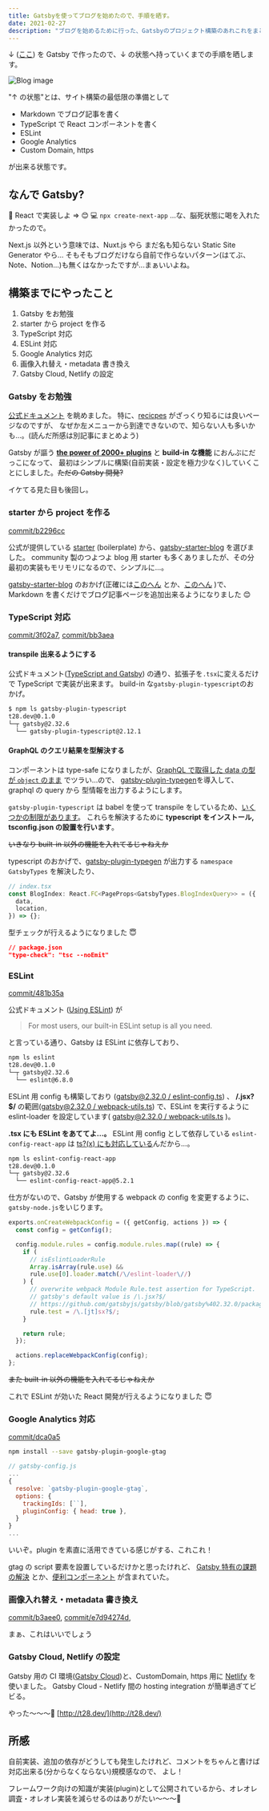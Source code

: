 ```yaml
---
title: Gatsbyを使ってブログを始めたので、手順を晒す。
date: 2021-02-27
description: "ブログを始めるために行った、Gatsbyのプロジェクト構築のあれこれをまとめました。"
---
```


↓ ([ここ](/)) を Gatsby で作ったので、↓ の状態へ持っていくまでの手順を晒します。

![Blog image](../assets/docs/blog/start-blog-with-gatsby/blog-image.jpg)

"↑ の状態"とは、サイト構築の最低限の準備として

- Markdown でブログ記事を書く
- TypeScript で React コンポーネントを書く
- ESLint
- Google Analytics
- Custom Domain, https

が出来る状態です。

## なんで Gatsby?

🤔 React で実装しよ => 😊 💻 `npx create-next-app` ...な、脳死状態に喝を入れたかったので。

Next.js 以外という意味では、Nuxt.js やら まだ名も知らない Static Site Generator やら...
そもそもブログだけなら自前で作らないパターン(はてぶ、Note、Notion...)も無くはなかったですが...まぁいいよね。

## 構築までにやったこと

1. Gatsby をお勉強
1. starter から project を作る
1. TypeScript 対応
1. ESLint 対応
1. Google Analytics 対応
1. 画像入れ替え・metadata 書き換え
1. Gatsby Cloud, Netlify の設定

### Gatsby をお勉強

[公式ドキュメント](https://www.gatsbyjs.com/docs/) を眺めました。
特に、[recicpes](https://www.gatsbyjs.com/docs/recipes/) がざっくり知るには良いページなのですが、
なぜか左メニューから到達できないので、知らない人も多いかも...。(読んだ所感は別記事にまとめよう)

Gatsby が謳う **[the power of 2000+ plugins](https://www.gatsbyjs.com)** と **build-in な機能** におんぶにだっこになって、
最初はシンプルに構築(自前実装・設定を極力少なく)していくことにしました。~~ただの Gatsby 開発?~~

イケてる見た目も後回し。

### starter から project を作る

[commit/b2296cc](https://github.com/TatsuyaYamamoto/t28.dev/commit/b2296cc0af8e8470259bdcea5b82e74a7d0d7f8f)

公式が提供している [starter](https://www.gatsbyjs.com/starters/) (boilerplate) から、[gatsby-starter-blog](https://www.gatsbyjs.com/starters/gatsbyjs/gatsby-starter-blog) を選びました。
community 製のつよつよ blog 用 starter も多くありましたが、その分最初の実装もモリモリになるので、シンプルに...。

[gatsby-starter-blog](https://www.gatsbyjs.com/starters/gatsbyjs/gatsby-starter-blog) のおかげ(正確には[このへん](https://github.com/TatsuyaYamamoto/t28.dev/commit/b2296cc0af8e8470259bdcea5b82e74a7d0d7f8f#diff-b5e305780d9d473da97c61beab8bc36e5e8871b360942e4686c9b20d8c5d4cfa) とか、[このへん](https://github.com/TatsuyaYamamoto/t28.dev/commit/b2296cc0af8e8470259bdcea5b82e74a7d0d7f8f#diff-b5e305780d9d473da97c61beab8bc36e5e8871b360942e4686c9b20d8c5d4cfaR15-R50) )で、
Markdown を書くだけでブログ記事ページを追加出来るようになりました 😊

### TypeScript 対応

[commit/3f02a7](https://github.com/TatsuyaYamamoto/t28.dev/commit/3f02a7af9404768a84744d49b16906fbd638c42c), [commit/bb3aea](https://github.com/TatsuyaYamamoto/t28.dev/commit/bb3aead6853bdb36c914cfe14497f5d43c2d5835)

#### transpile 出来るようにする

公式ドキュメント([TypeScript and Gatsby](https://www.gatsbyjs.com/docs/how-to/custom-configuration/typescript/)) の通り、拡張子を`.tsx`に変えるだけで TypeScript で実装が出来ます。
build-in な`gatsby-plugin-typescript`のおかげ。

```bash
$ npm ls gatsby-plugin-typescript
t28.dev@0.1.0
└─┬ gatsby@2.32.6
  └── gatsby-plugin-typescript@2.12.1
```

#### GraphQL のクエリ結果を型解決する

コンポーネントは type-safe になりましたが、[GraphQL で取得した data の型が `object` のまま](https://github.com/gatsbyjs/gatsby/blob/gatsby%402.32.0/packages/gatsby/index.d.ts#L66) でツラい...ので、
[gatsby-plugin-typegen](https://www.gatsbyjs.com/plugins/gatsby-plugin-typegen/)を導入して、graphql の query から 型情報を出力するようにします。

`gatsby-plugin-typescript` は babel を使って transpile をしているため、[いくつかの制限があります](https://github.com/gatsbyjs/gatsby/blob/master/packages/gatsby-plugin-typescript/README.md#caveats)。
これらを解決するために **typescript をインストール, tsconfig.json の設置を行います**。

~~いきなり built-in 以外の機能を入れてるじゃねえか~~

typescript のおかげで、[gatsby-plugin-typegen](https://www.gatsbyjs.com/plugins/gatsby-plugin-typegen/) が出力する `namespace GatsbyTypes` を解決したり、

```js
// index.tsx
const BlogIndex: React.FC<PageProps<GatsbyTypes.BlogIndexQuery>> = ({
  data,
  location,
}) => {};
```

型チェックが行えるようになりました 😇

```json
// package.json
"type-check": "tsc --noEmit"
```

### ESLint

[commit/481b35a](https://github.com/TatsuyaYamamoto/t28.dev/commit/481b35a2bfc5e11f3340fec46230dea459d86e1a)

公式ドキュメント ([Using ESLint](https://www.gatsbyjs.com/docs/how-to/custom-configuration/eslint/)) が

> For most users, our built-in ESLint setup is all you need.

と言っている通り、Gatsby は ESLint に依存しており、

```bash
npm ls eslint
t28.dev@0.1.0
└─┬ gatsby@2.32.6
  └── eslint@6.8.0
```

ESLint 用 config も構築しており ([gatsby@2.32.0 / eslint-config.ts](https://github.com/gatsbyjs/gatsby/blob/gatsby%402.32.0/packages/gatsby/src/utils/eslint-config.ts)) 、
**/\.jsx?$/** の範囲([gatsby@2.32.0 / webpack-utils.ts](https://github.com/gatsbyjs/gatsby/blob/gatsby%402.32.0/packages/gatsby/src/utils/webpack-utils.ts#L488-L497)) で、ESLint を実行するように eslint-loader を設定しています( [gatsby@2.32.0 / webpack-utils.ts](https://github.com/gatsbyjs/gatsby/blob/gatsby%402.32.0/packages/gatsby/src/utils/webpack-utils.ts) )。

**.tsx にも ESLint をあててよ...。** ESLint 用 config として依存している `eslint-config-react-app` は [ts?(x) にも対応している](https://github.com/facebook/create-react-app/blob/eslint-config-react-app%405.2.1/packages/eslint-config-react-app/index.js#L57)んだから...。

```bash
npm ls eslint-config-react-app
t28.dev@0.1.0
└─┬ gatsby@2.32.6
  └── eslint-config-react-app@5.2.1
```

仕方がないので、Gatsby が使用する webpack の config を変更するように、`gatsby-node.js`をいじります。

```js
exports.onCreateWebpackConfig = ({ getConfig, actions }) => {
  const config = getConfig();

  config.module.rules = config.module.rules.map((rule) => {
    if (
      // isEslintLoaderRule
      Array.isArray(rule.use) &&
      rule.use[0].loader.match(/\/eslint-loader\//)
    ) {
      // overwrite webpack Module Rule.test assertion for TypeScript.
      // gatsby's default value is /\.jsx?$/
      // https://github.com/gatsbyjs/gatsby/blob/gatsby%402.32.0/packages/gatsby/src/utils/webpack-utils.ts#L491
      rule.test = /\.[jt]sx?$/;
    }

    return rule;
  });

  actions.replaceWebpackConfig(config);
};
```

~~また built-in 以外の機能を入れてるじゃねえか~~

これで ESLint が効いた React 開発が行えるようになりました 😇

### Google Analytics 対応

[commit/dca0a5](https://github.com/TatsuyaYamamoto/t28.dev/commit/dca0a5441b040cdab1286764f2df6b99d6eb5776)

```bash
npm install --save gatsby-plugin-google-gtag
```

```js
// gatsby-config.js
...
{
  resolve: `gatsby-plugin-google-gtag`,
  options: {
    trackingIds: [``],
    pluginConfig: { head: true },
  }
}
...
```

いいぞ。plugin を素直に活用できている感じがする、これこれ！

gtag の script 要素を設置しているだけかと思ったけれど、 [Gatsby 特有の課題の解決](https://github.com/gatsbyjs/gatsby/blob/gatsby%402.32.0/packages/gatsby-plugin-google-gtag/src/gatsby-browser.js#L13) とか、[便利コンポーネント](https://github.com/gatsbyjs/gatsby/blob/gatsby%402.32.0/packages/gatsby-plugin-google-gtag/src/index.js#L4) が含まれていた。

### 画像入れ替え・metadata 書き換え

[commit/b3aee0](https://github.com/TatsuyaYamamoto/t28.dev/commit/b3aee0e1994cad7758929dea3dffca101c9a6969), [commit/e7d94274d](https://github.com/TatsuyaYamamoto/t28.dev/commit/e7d94274dbae41d20fcb50d1e025a6b9ac93d73a), []()

まぁ、これはいいでしょう

### Gatsby Cloud, Netlify の設定

Gatsby 用の CI 環境([Gatsby Cloud](https://www.gatsbyjs.com/cloud/))と、CustomDomain, https 用に [Netlify](https://www.netlify.com/) を使いました。 Gatsby Cloud - Netlify 間の hosting integration が簡単過ぎてビビる。

やった〜〜〜💪
[http://t28.dev/](http://t28.dev/)

## 所感

自前実装、追加の依存がどうしても発生したけれど、コメントをちゃんと書けば対応出来る(分からなくならない)規模感なので、 よし！

フレームワーク向けの知識が実装(plugin)として公開されているから、オレオレ調査・オレオレ実装を減らせるのはありがたい〜〜〜🙏

